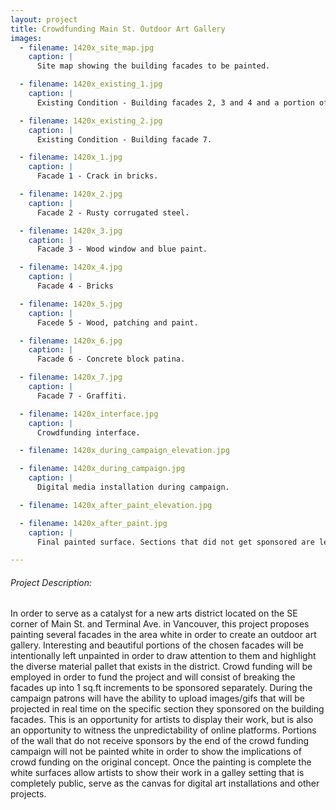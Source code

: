 ```yaml
---
layout: project
title: Crowdfunding Main St. Outdoor Art Gallery
images:
  - filename: 1420x_site_map.jpg
    caption: |
      Site map showing the building facades to be painted.

  - filename: 1420x_existing_1.jpg
    caption: |
      Existing Condition - Building facades 2, 3 and 4 and a portion of 5.

  - filename: 1420x_existing_2.jpg
    caption: |
      Existing Condition - Building facade 7.

  - filename: 1420x_1.jpg
    caption: |
      Facade 1 - Crack in bricks.

  - filename: 1420x_2.jpg
    caption: |
      Facade 2 - Rusty corrugated steel.

  - filename: 1420x_3.jpg
    caption: |
      Facade 3 - Wood window and blue paint.

  - filename: 1420x_4.jpg
    caption: |
      Facade 4 - Bricks

  - filename: 1420x_5.jpg
    caption: |
      Facede 5 - Wood, patching and paint.

  - filename: 1420x_6.jpg
    caption: |
      Facade 6 - Concrete block patina.

  - filename: 1420x_7.jpg
    caption: |
      Facade 7 - Graffiti.

  - filename: 1420x_interface.jpg
    caption: |
      Crowdfunding interface.

  - filename: 1420x_during_campaign_elevation.jpg

  - filename: 1420x_during_campaign.jpg
    caption: |
      Digital media installation during campaign.

  - filename: 1420x_after_paint_elevation.jpg

  - filename: 1420x_after_paint.jpg
    caption: |
      Final painted surface. Sections that did not get sponsored are left unpainted and highlight the influence of crowdfunding on the original proposal.

---
```


###### Project Description:
In order to serve as a catalyst for a new arts district located on the SE corner of Main St. and Terminal Ave. in Vancouver, this project proposes painting several facades in the area white in order to create an outdoor art gallery. Interesting and beautiful portions of the chosen facades will be intentionally left unpainted in order to draw attention to them and highlight the diverse material pallet that exists in the district. Crowd funding will be employed in order to fund the project and will consist of breaking the facades up into 1 sq.ft increments to be sponsored separately. During the campaign patrons will have the ability to upload images/gifs that will be projected in real time on the specific section they sponsored on the building facades. This is an opportunity for artists to display their work, but is also an opportunity to witness the unpredictability of online platforms. Portions of the wall that do not receive sponsors by the end of the crowd funding campaign will not be painted white in order to show the implications of crowd funding on the original concept. Once the painting is complete the white surfaces allow artists to show their work in a galley setting that is completely public, serve as the canvas for digital art installations and other projects.